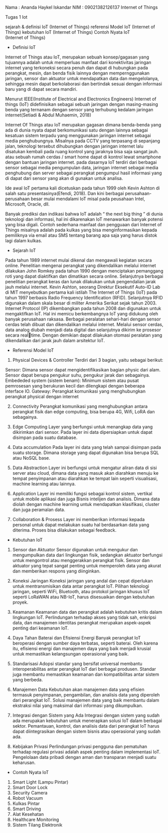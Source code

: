 Nama : Ananda Haykel Iskandar
NIM : 09021382126137
Internet of Things

Tugas 1 Iot

sejarah & definisi IoT (Internet of Things)
referensi Model IoT (Internet of Things)
kebutuhan IoT (Internet of Things)
Contoh Nyata IoT (Internet of Things)



- Definisi IoT

Internet of Things atau IoT, merupakan sebuah konsep/gagasan yang tujuannya adalah untuk 
memperluas manfaat dari konektivitas jaringan internet yang terkoneksi secara penuh dan dapat di 
hubungkan pada perangkat, mesin, dan benda fisik lainnya dengan mempernggunakan jaringan, sensor 
dan aktuator untuk mendapatkan data dan mengelolanya, sehingga mesin dapat berkolaborasi dan 
bertindak sesuai dengan informasi baru yang di dapat secara mandiri.

Menurut IEEE(Institute of Electrical and Electronics Engineers) Internet of things (IoT) 
didefinisikan sebagai sebuah jaringan dengan masing-masing benda yang ternanam dengan sensor 
yang terhubung kedalam jaringan internet(Setiadi & Abdul Muhaemin, 2018)

Internet Of Things atau IoT merupakan gagasan dimana benda-benda yang ada di dunia nyata 
dapat berkomunikasi satu dengan lainnya sebagai kesatuan sistem terpadu yang menggunakan jaringan 
internet sebagai media penghubungnya. Misalnya pada CCTV yang terpasang di sepanjang jalan, 
teknologi tersebut dihubungkan dengan jaringan internet lalu disatukan kembali pada ruang kontrol 
yang jaraknya bisa saja sangat jauh. atau sebuah rumah cerdas / smart home dapat di kontrol lewat 
smartphone dengan bantuan jaringan internet. pada dasarnya IoT terdiri dari berbagai sensor sebagai 
media pengumpulan data, jaringan internet sebagai media penghubung dan server sebagai perangkat 
pengumpul hasil informasi yang di dapat dari sensor yang akan di gunakan untuk analisa.

Ide awal IoT pertama kali dicetuskan pada tahun 1999 oleh Kevin Ashton di salah satu 
presentasinya(Efendi, 2018). Dan kini berbagai perusahaan-perusahaan besar mulai mendalami IoT 
misal pada peusahaan Intel, Microsoft, Oracle, dll.

Banyak prediksi dan indikasi bahwa IoT adalah “ the next big thing ” di dunia teknologi dan 
informasi, hal ini dikarenakan IoT menawarkan banyak potensi yang bisa digali. Contoh sederhana 
manfaat dan pengguaan dari Internet of Things misalnya adalah pada kulkas yang bisa 
menginformasikan kepada pemiliknya via email atau SMS tentang barang apa saja yang harus distok 
lagi dalam kulkas.

- Sejarah IoT

Pada tahun 1989 internet mulai dikenal dan 
mengawali kegiatan secara online. Penelitian mengenai 
perangkat yang dikendalikan melalui internet 
dilakukan John Romkey pada tahun 1990 dengan 
menciptakan pemanggang roti yang dapat diaktifkan 
dan dimatikan secara online. Selanjutnya berbagai 
penelitian perangkat keras dan lunak dilakukan untuk 
pengendalian jarak jauh melalui internet. Kevin 
Ashton, seorang Direktur Eksekutif Auto-ID Lab di 
MIT menyebutkan pertama kali istilah The Internet of 
Things (IoT) pada tahun 1997 berbasis Radio 
Frequency Identification (RFID). Selanjutnya RFID 
digunakan dalam skala besar di militer Amerika Serikat 
sejak tahun 2003. Internet Protocol (IP) dikembangkan 
pada tahun 2008 dan digunakan untuk mengaktifkan 
IoT. Hal ini memicu berkembangnya IoT yang 
didukung oleh banyak perusahaan raksasa.
Berbagai peralatan sehari-hari dengan sensor 
cerdas telah dibuat dan dikendalikan melalui internet. 
Melalui sensor cerdas, data analog diubah menjadi data 
digital dan selanjutnya dikirim ke prosesor secara realtime. Dengan demikian dapat dilakukan otomasi 
peralatan yang dikendalikan dari jarak jauh dalam 
arsitektur IoT.


- Referensi Model IoT

1. Physical Devices & Controller
Terdiri dari 3 bagian, yaitu sebagai berikut:

Sensor: Dimana sensor dapat mengidentifikasikan bagian physic dari alam. Sensor dapat berupa pengukur suhu, pengukur jarak dan sebagainya.
Embededed system (sistem benam): Minimum sistem atau pusat pemrosesan yang berukuran kecil dan dilengkapi dengan beberapa interface IO.
Gateway: Perangkat komunikasi yang menghubungkan perangkat physical dengan internet

2. Connectivity
Perangkat komunikasi yang menghubungkan antara perangkat fisik dan edge computing, bisa berupa 4G, Wifi, LoRA dan sebagainya.

3. Edge Computing
Layer yang berfungsi untuk menangkap data yang dikirimkan dari sensor. Pada layer ini data dipersiapkan untuk dapat disimpan pada suatu database.

4. Data accumulation
Pada layer ini data yang telah sampai disimpan pada suatu storage. Dimana storage yang dapat digunakan bisa berupa SQL atau NoSQL base.

5. Data Abstraction
Layer ini berfungsi untuk mengatur aliran data di sisi server atau cloud, dimana data yang masuk akan diarahkan menuju ke tempat penyimpanan atau diarahkan ke tempat lain seperti visualisasi, machine learning atau lainnya.

6. Application
Layer ini memiliki fungsi sebagai kontrol sistem, vertikal untuk mobile aplikasi dan juga Bisnis intelijen dan analisis. Dimana data diolah dengan machine learning untuk mendapatkan klasifikasi, cluster dan juga peramalan data.

7. Collaboration & Prosess
Layer ini memberikan informasi kepada personal untuk dapat melakukan suatu hal berdasarkan data yang diterima. Proses bisa dilakukan sebagai feedback.

- Kebutuhan IoT

1. Sensor dan Aktuator
Sensor digunakan untuk mengukur dan mengumpulkan data dari lingkungan fisik, sedangkan aktuator berfungsi untuk mengontrol atau menggerakkan perangkat fisik. Sensor dan aktuator yang tepat sangat penting untuk memperoleh data yang akurat dan memberikan respons yang diinginkan.

2. Koneksi Jaringan
Koneksi jaringan yang andal dan cepat diperlukan untuk mentransmisikan data antar perangkat IoT. Pilihan teknologi jaringan, seperti WiFi, Bluetooth, atau protokol jaringan khusus IoT seperti LoRaWAN atau NB-IoT, harus disesuaikan dengan kebutuhan proyek.

3. Keamanan
Keamanan data dan perangkat adalah kebutuhan kritis dalam lingkungan IoT. Perlindungan terhadap akses yang tidak sah, enkripsi data, dan manajemen identitas perangkat merupakan aspek-aspek penting dari keamanan IoT.

4. Daya Tahan Baterai dan Efisiensi Energi
Banyak perangkat IoT beroperasi dengan sumber daya terbatas, seperti baterai. Oleh karena itu, efisiensi energi dan manajemen daya yang baik menjadi krusial untuk memastikan kelangsungan operasional yang baik.

5. Standarisasi
Adopsi standar yang bersifat universal membantu interoperabilitas antar perangkat IoT dari berbagai produsen. Standar juga membantu memastikan keamanan dan kompatibilitas antar sistem yang berbeda.

6. Manajemen Data
Kebutuhan akan manajemen data yang efisien termasuk penyimpanan, pengambilan, dan analisis data yang diperoleh dari perangkat IoT. Solusi manajemen data yang baik membantu dalam ekstraksi nilai yang maksimal dari informasi yang dikumpulkan.

7. Integrasi dengan Sistem yang Ada
Integrasi dengan sistem yang sudah ada merupakan kebutuhan untuk menerapkan solusi IoT dalam berbagai sektor. Pemantauan, kontrol, dan analisis data dari perangkat IoT harus dapat diintegrasikan dengan sistem bisnis atau operasional yang sudah ada.

8. Kebijakan Privasi
Perlindungan privasi pengguna dan pematuhan terhadap regulasi privasi adalah aspek penting dalam implementasi IoT. Pengelolaan data pribadi dengan aman dan transparan menjadi suatu keharusan.

- Contoh Nyata IoT

1. Smart Light (Lampu Pintar)
2. Smart Door Lock
3. Security Camera
4. Robot Vacuum
5. Kulkas Pintar
6. Smart Driving
7. Alat Kesehatan
8. Healthcare Monitoring
9. Sistem Tilang Elektronik

